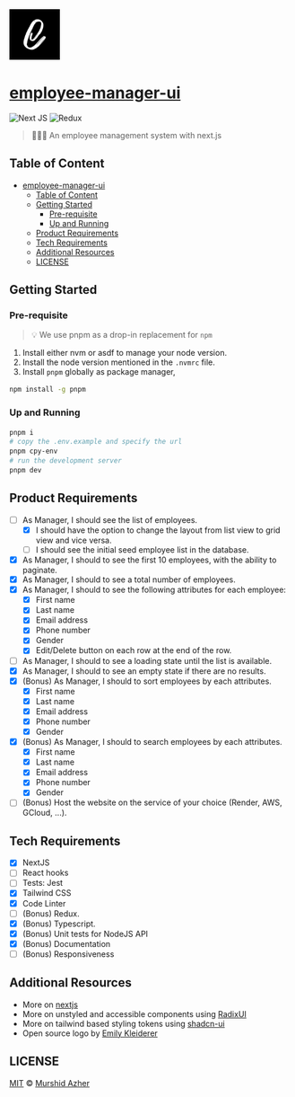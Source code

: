 <img src="https://raw.githubusercontent.com/murshidazher/employee-manager-ui/main/docs/images/black-logo.png" width="90px">

# [employee-manager-ui](https://github.com/murshidazher/employee-manager-ui)

![Next JS](https://img.shields.io/badge/next-black?logo=next.js&logoColor=white)
![Redux](https://img.shields.io/badge/redux-%23593d88.svg?logo=redux&logoColor=white)

> 🧑‍💼💼 An employee management system with next.js

## Table of Content

- [employee-manager-ui](#employee-manager-ui)
  - [Table of Content](#table-of-content)
  - [Getting Started](#getting-started)
    - [Pre-requisite](#pre-requisite)
    - [Up and Running](#up-and-running)
  - [Product Requirements](#product-requirements)
  - [Tech Requirements](#tech-requirements)
  - [Additional Resources](#additional-resources)
  - [LICENSE](#license)

## Getting Started

### Pre-requisite

> 💡 We use pnpm as a drop-in replacement for `npm`

1. Install either nvm or asdf to manage your node version.
2. Install the node version mentioned in the `.nvmrc` file.
3. Install `pnpm` globally as package manager,

```sh
npm install -g pnpm
```

### Up and Running

```sh
pnpm i
# copy the .env.example and specify the url
pnpm cpy-env
# run the development server
pnpm dev
```

## Product Requirements

- [ ] As Manager, I should see the list of employees.
  - [x] I should have the option to change the layout from list view to grid view and vice versa.
  - [ ] I should see the initial seed employee list in the database.
- [x] As Manager, I should to see the first 10 employees, with the ability to paginate.
- [x] As Manager, I should to see a total number of employees.
- [x] As Manager, I should to see the following attributes for each employee:
  - [x] First name
  - [x] Last name
  - [x] Email address
  - [x] Phone number
  - [x] Gender
  - [x] Edit/Delete button on each row at the end of the row.
- [ ] As Manager, I should to see a loading state until the list is available.
- [x] As Manager, I should to see an empty state if there are no results.
- [x] (Bonus) As Manager, I should to sort employees by each attributes.
  - [x] First name
  - [x] Last name
  - [x] Email address
  - [x] Phone number
  - [x] Gender
- [x] (Bonus) As Manager, I should to search employees by each attributes.
  - [x] First name
  - [x] Last name
  - [x] Email address
  - [x] Phone number
  - [x] Gender
- [ ] (Bonus) Host the website on the service of your choice (Render, AWS, GCloud, ...).

## Tech Requirements

- [x] NextJS
- [ ] React hooks
- [ ] Tests: Jest
- [x] Tailwind CSS
- [x] Code Linter
- [ ] (Bonus) Redux.
- [x] (Bonus) Typescript.
- [x] (Bonus) Unit tests for NodeJS API
- [x] (Bonus) Documentation
- [ ] (Bonus) Responsiveness

## Additional Resources

- More on [nextjs](https://nextjs.org/docs)
- More on unstyled and accessible components using [RadixUI](https://radix-ui.com/)
- More on tailwind based styling tokens using [shadcn-ui](https://ui.shadcn.com/docs/)
- Open source logo by [Emily Kleiderer](https://www.figma.com/community/file/1199856293948759707/Landing-Page-Doodles)

## LICENSE

[MIT](./LICENSE) &copy; [Murshid Azher](https://github.com/murshidazher)

